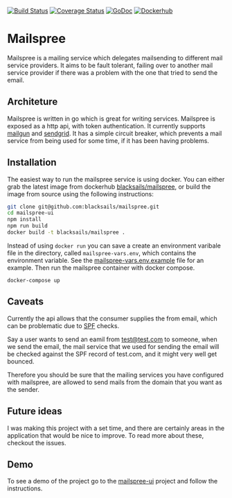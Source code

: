 [![Build Status](https://travis-ci.org/blacksails/mailspree.svg?branch=master)](https://travis-ci.org/blacksails/mailspree)
[![Coverage Status](https://coveralls.io/repos/github/blacksails/mailspree/badge.svg?branch=master)](https://coveralls.io/github/blacksails/mailspree?branch=master)
[![GoDoc](https://godoc.org/github.com/golang/gddo?status.svg)](http://godoc.org/github.com/blacksails/mailspree) 
[![Dockerhub](https://img.shields.io/badge/dockerhub-repo-blue.svg)](https://hub.docker.com/r/blacksails/mailspree)
# Mailspree

Mailspree is a mailing service which delegates mailsending to different mail
service providers. It aims to be fault tolerant, failing over to another mail
service provider if there was a problem with the one that tried to send the
email.

## Architeture

Mailspree is written in go which is great for writing services. Mailspree is
exposed as a http api, with token authentication. It currently supports
[mailgun](http://www.mailgun.com/) and [sendgrid](https://sendgrid.com/). It
has a simple circuit breaker, which prevents a mail service from being used for
some time, if it has been having problems.

## Installation

The easiest way to run the mailspree service is using docker. You can either
grab the latest image from dockerhub
[blacksails/mailspree](https://hub.docker.com/r/blacksails/mailspree), or
build the image from source using the following instructions:

```bash
git clone git@github.com:blacksails/mailspree.git
cd mailspree-ui
npm install
npm run build
docker build -t blacksails/mailspree .
```

Instead of using `docker run` you can save a create an environment varibale
file in the directory, called `mailspree-vars.env`, which contains the
environment variable. See the
[mailspree-vars.env.example](mailspree-vars.env.example) file for an
example. Then run the mailspree container with docker compose.

```base
docker-compose up
```

## Caveats

Currently the api allows that the consumer supplies the from email, which can
be problematic due to
[SPF](https://en.wikipedia.org/wiki/Sender_Policy_Framework) checks.

Say a user wants to send an eamil from test@test.com to someone, when we send
the email, the mail service that we used for sending the email will be checked
against the SPF record of test.com, and it might very well get bounced.

Therefore you should be sure that the mailing services you have configured with
mailspree, are allowed to send mails from the domain that you want as the
sender.

## Future ideas

I was making this project with a set time, and there are certainly areas in the
application that would be nice to improve. To read more about these, checkout
the issues.

## Demo

To see a demo of the project go to the
[mailspree-ui](https://github.com/blacksails/mailspree-ui) project and follow
the instructions.
